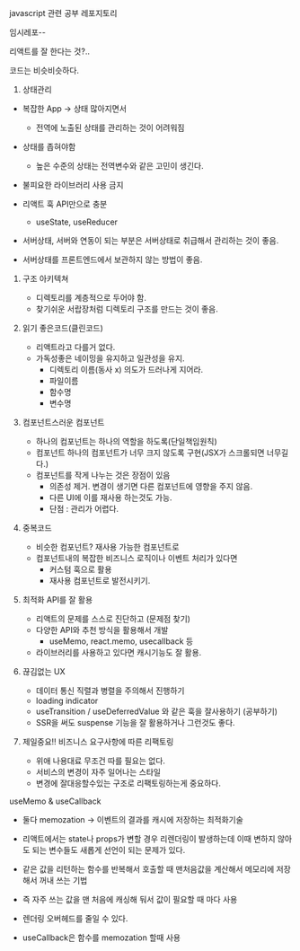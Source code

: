 javascript 관련 공부 레포지토리

임시레포--

리액트를 잘 한다는 것?..

코드는 비슷비슷하다.

1. 상태관리
- 복잡한 App → 상태 많아지면서
  
  - 전역에 노출된 상태를 관리하는 것이 어려워짐

- 상태를 좁혀야함
  
  - 높은 수준의 상태는 전역변수와 같은 고민이 생긴다.

- 불피요한 라이브러리 사용 금지

- 리액트 훅 API만으로 충분
  
  - useState, useReducer

- 서버상태, 서버와 연동이 되는 부분은 서버상태로 취급해서 관리하는 것이 좋음.

- 서버상태를 프론트엔드에서 보관하지 않는 방법이 좋음.
1. 구조 아키텍쳐
   
   - 디렉토리를 계층적으로 두어야 함.
   - 찾기쉬운 서랍장처럼 디렉토리 구조를 만드는 것이 좋음.

2. 읽기 좋은코드(클린코드)
   
   - 리액트라고 다를거 없다.
   - 가독성좋은 네이밍을 유지하고 일관성을 유지.
     - 디렉토리 이름(동사 x) 의도가 드러나게 지어라.
     - 파일이름
     - 함수명
     - 변수명

3. 컴포넌트스러운 컴포넌트
   
   - 하나의 컴포넌트는 하나의 역할을 하도록(단일책임원칙)
   - 컴포넌트 하나의 컴포넌트가 너무 크지 않도록 구현(JSX가 스크롤되면 너무길다.)
   - 컴포넌트를 작게 나누는 것은 장점이 있음
     - 의존성 제거. 변경이 생기면 다른 컴포넌트에 영향을 주지 않음.
     - 다른 UI에 이를 재사용 하는것도 가능.
     - 단점 : 관리가 어렵다.

4. 중복코드
   
   - 비슷한 컴포넌트? 재사용 가능한 컴포넌트로
   - 컴포넌트내의 복잡한 비즈니스 로직이나 이벤트 처리가 있다면
     - 커스텀 훅으로 활용
     - 재사용 컴포넌트로 발전시키기.

5. 최적화 API를 잘 활용
   
   - 리액트의 문제를 스스로 진단하고 (문제점 찾기)
   - 다양한 API와 추천 방식을 활용해서 개발
     - useMemo, react.memo, usecallback 등
   - 라이브러리를 사용하고 있다면 캐시기능도 잘 활용.

6. 끊김없는 UX
   
   - 데이터 통신 직렬과 병렬을 주의해서 진행하기
   - loading indicator
   - useTransition / useDeferredValue 와 같은 훅을 잘사용하기 (공부하기)
   - SSR을 써도 suspense 기능을 잘 활용하거나 그런것도 좋다.

7. 제일중요!! 비즈니스 요구사항에 따른 리팩토링
   
   - 위애 나용대료 무조건 따를 필요는 없다.
   - 서비스의 변경이 자주 일어나는 스타일
   - 변경에 잘대응할수있는 구조로 리팩토링하는게 중요하다.



useMemo & useCallback

- 둘다 memozation -> 이벤트의 결과를 캐시에 저장하는 최적화기술

- 리액트에서는 state나 props가 변할 경우 리렌더링이 발생하는데 이때 변하지 않아도 되는 변수들도 새롭게 선언이 되는 문제가 있다.

- 같은 값을 리턴하는 함수를 반복해서 호출할 때 맨처음값을 계산해서 메모리에 저장해서 꺼내 쓰는 기법

- 즉 자주 쓰는 값을 맨 처음에 캐싱해 둬서 값이 필요할 때 마다 사용

- 렌더링 오버헤드를 줄일 수 있다.

- useCallback은 함수를 memozation 할때 사용
